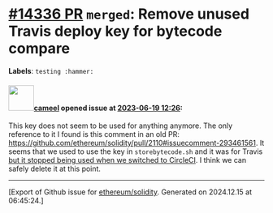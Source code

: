 # [\#14336 PR](https://github.com/ethereum/solidity/pull/14336) `merged`: Remove unused Travis deploy key for bytecode compare
**Labels**: `testing :hammer:`


#### <img src="https://avatars.githubusercontent.com/u/137030?v=4" width="50">[cameel](https://github.com/cameel) opened issue at [2023-06-19 12:26](https://github.com/ethereum/solidity/pull/14336):

This key does not seem to be used for anything anymore. The only reference to it I found is this comment in an old PR: https://github.com/ethereum/solidity/pull/2110#issuecomment-293461561. It seems that we used to use the key in `storebytecode.sh` and it was for Travis [but it stopped being used when we switched to CircleCI](https://github.com/ethereum/solidity/commit/9726ed8586fb14ef17eda86d8d26fae06ff63e51#diff-f460f95efa76f1adb09c10339a17f5b694309bacf0823c5a416cf751318133a4). I think we can safely delete it at this point.






-------------------------------------------------------------------------------



[Export of Github issue for [ethereum/solidity](https://github.com/ethereum/solidity). Generated on 2024.12.15 at 06:45:24.]
